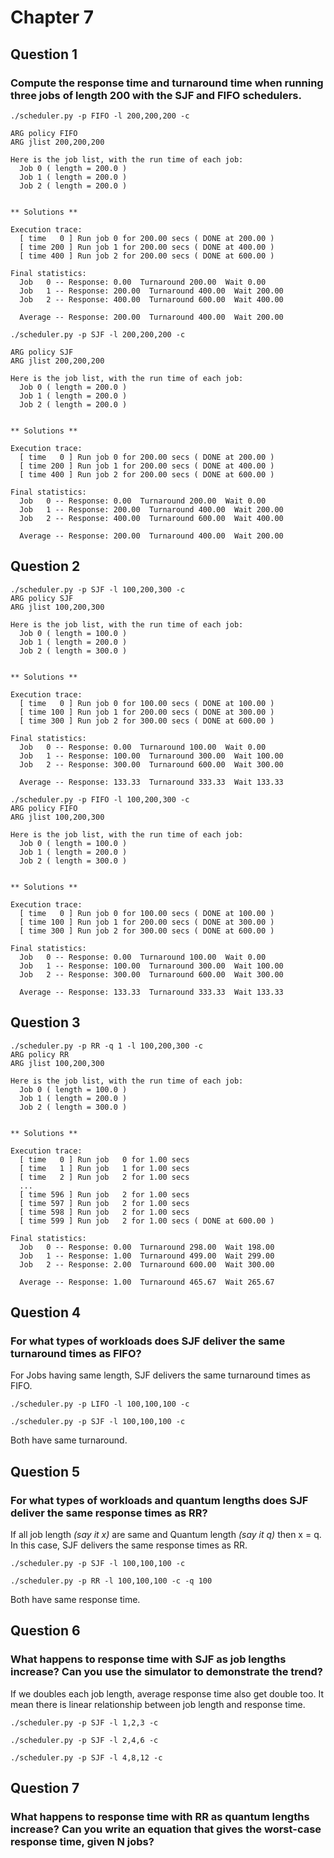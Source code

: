 # Chapter 7

## Question 1

### Compute the response time and turnaround time when running three jobs of length 200 with the SJF and FIFO schedulers.
```shell
./scheduler.py -p FIFO -l 200,200,200 -c

ARG policy FIFO
ARG jlist 200,200,200

Here is the job list, with the run time of each job: 
  Job 0 ( length = 200.0 )
  Job 1 ( length = 200.0 )
  Job 2 ( length = 200.0 )


** Solutions **

Execution trace:
  [ time   0 ] Run job 0 for 200.00 secs ( DONE at 200.00 )
  [ time 200 ] Run job 1 for 200.00 secs ( DONE at 400.00 )
  [ time 400 ] Run job 2 for 200.00 secs ( DONE at 600.00 )

Final statistics:
  Job   0 -- Response: 0.00  Turnaround 200.00  Wait 0.00
  Job   1 -- Response: 200.00  Turnaround 400.00  Wait 200.00
  Job   2 -- Response: 400.00  Turnaround 600.00  Wait 400.00

  Average -- Response: 200.00  Turnaround 400.00  Wait 200.00
```

```shell
./scheduler.py -p SJF -l 200,200,200 -c

ARG policy SJF
ARG jlist 200,200,200

Here is the job list, with the run time of each job: 
  Job 0 ( length = 200.0 )
  Job 1 ( length = 200.0 )
  Job 2 ( length = 200.0 )


** Solutions **

Execution trace:
  [ time   0 ] Run job 0 for 200.00 secs ( DONE at 200.00 )
  [ time 200 ] Run job 1 for 200.00 secs ( DONE at 400.00 )
  [ time 400 ] Run job 2 for 200.00 secs ( DONE at 600.00 )

Final statistics:
  Job   0 -- Response: 0.00  Turnaround 200.00  Wait 0.00
  Job   1 -- Response: 200.00  Turnaround 400.00  Wait 200.00
  Job   2 -- Response: 400.00  Turnaround 600.00  Wait 400.00

  Average -- Response: 200.00  Turnaround 400.00  Wait 200.00
```

## Question 2
```shell
./scheduler.py -p SJF -l 100,200,300 -c
ARG policy SJF
ARG jlist 100,200,300

Here is the job list, with the run time of each job: 
  Job 0 ( length = 100.0 )
  Job 1 ( length = 200.0 )
  Job 2 ( length = 300.0 )


** Solutions **

Execution trace:
  [ time   0 ] Run job 0 for 100.00 secs ( DONE at 100.00 )
  [ time 100 ] Run job 1 for 200.00 secs ( DONE at 300.00 )
  [ time 300 ] Run job 2 for 300.00 secs ( DONE at 600.00 )

Final statistics:
  Job   0 -- Response: 0.00  Turnaround 100.00  Wait 0.00
  Job   1 -- Response: 100.00  Turnaround 300.00  Wait 100.00
  Job   2 -- Response: 300.00  Turnaround 600.00  Wait 300.00

  Average -- Response: 133.33  Turnaround 333.33  Wait 133.33
```
```shell
./scheduler.py -p FIFO -l 100,200,300 -c
ARG policy FIFO
ARG jlist 100,200,300

Here is the job list, with the run time of each job: 
  Job 0 ( length = 100.0 )
  Job 1 ( length = 200.0 )
  Job 2 ( length = 300.0 )


** Solutions **

Execution trace:
  [ time   0 ] Run job 0 for 100.00 secs ( DONE at 100.00 )
  [ time 100 ] Run job 1 for 200.00 secs ( DONE at 300.00 )
  [ time 300 ] Run job 2 for 300.00 secs ( DONE at 600.00 )

Final statistics:
  Job   0 -- Response: 0.00  Turnaround 100.00  Wait 0.00
  Job   1 -- Response: 100.00  Turnaround 300.00  Wait 100.00
  Job   2 -- Response: 300.00  Turnaround 600.00  Wait 300.00

  Average -- Response: 133.33  Turnaround 333.33  Wait 133.33

```

## Question 3
```shell
./scheduler.py -p RR -q 1 -l 100,200,300 -c
ARG policy RR
ARG jlist 100,200,300

Here is the job list, with the run time of each job: 
  Job 0 ( length = 100.0 )
  Job 1 ( length = 200.0 )
  Job 2 ( length = 300.0 )


** Solutions **

Execution trace:
  [ time   0 ] Run job   0 for 1.00 secs
  [ time   1 ] Run job   1 for 1.00 secs
  [ time   2 ] Run job   2 for 1.00 secs
  ...
  [ time 596 ] Run job   2 for 1.00 secs
  [ time 597 ] Run job   2 for 1.00 secs
  [ time 598 ] Run job   2 for 1.00 secs
  [ time 599 ] Run job   2 for 1.00 secs ( DONE at 600.00 )

Final statistics:
  Job   0 -- Response: 0.00  Turnaround 298.00  Wait 198.00
  Job   1 -- Response: 1.00  Turnaround 499.00  Wait 299.00
  Job   2 -- Response: 2.00  Turnaround 600.00  Wait 300.00

  Average -- Response: 1.00  Turnaround 465.67  Wait 265.67
```

## Question 4

### For what types of workloads does SJF deliver the same turnaround times as FIFO?

For Jobs having same length, SJF delivers the same turnaround times as FIFO.

```shell
./scheduler.py -p LIFO -l 100,100,100 -c
```

```shell
./scheduler.py -p SJF -l 100,100,100 -c
```

Both have same turnaround.

## Question 5

### For what types of workloads and quantum lengths does SJF deliver the same response times as RR?

If all job length *(say it x)* are same and Quantum length *(say it q)* then x = q. In this case, SJF delivers the same response times as RR.

```shell
./scheduler.py -p SJF -l 100,100,100 -c
```

```shell
./scheduler.py -p RR -l 100,100,100 -c -q 100
```

Both have same response time.

## Question 6

### What happens to response time with SJF as job lengths increase? Can you use the simulator to demonstrate the trend?

If we doubles each job length, average response time also get double too. It mean there is linear relationship between job length and response time.

```shell
./scheduler.py -p SJF -l 1,2,3 -c
```

```shell
./scheduler.py -p SJF -l 2,4,6 -c
```

```shell
./scheduler.py -p SJF -l 4,8,12 -c
```

## Question 7

### What happens to response time with RR as quantum lengths increase? Can you write an equation that gives the worst-case response time, given N jobs?
